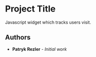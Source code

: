 # Project Title

Javascript widget which tracks users visit.

## Authors

* **Patryk Rezler** - *Initial work* 


